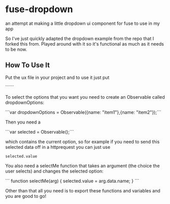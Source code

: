 <h1>fuse-dropdown</h1>
an attempt at making a little dropdown ui component for fuse to use in my app

So I've just quickly adapted the dropdown example from the repo that I forked this from. Played around with it so it's functional as much as it needs to be now.

<h2>How To Use It</h2>
<p>Put the ux file in your project and to use it just put</p> 
```<DropdownMenu />```
<p>To select the options that you want you need to create an Observable called dropdownOptions:</p>
```var dropdownOptions = Observable({name: "item1"},{name: "item2"});```
<p>Then you need a</p> 
```var selected = Observable();```
<p>which contains the current option, so for example if you need to send this selected data off in a httprequest you can just use</p> 

```
selected.value
```

<p>You also need a selectMe function that takes an argument (the choice the user selects) and changes the selected option:</p>
```
function selectMe(arg) {
        selected.value = arg.data.name;
      }
```

<p>Other than that all you need is to export these functions and variables and you are good to go!<p>
      
  
